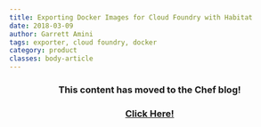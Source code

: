 ```yaml
---
title: Exporting Docker Images for Cloud Foundry with Habitat
date: 2018-03-09
author: Garrett Amini
tags: exporter, cloud foundry, docker
category: product
classes: body-article
---
```


<h3><p style="text-align: center;">This content has moved to the Chef blog!</p></h3>
<h3><a href="https://blog.chef.io/2018/03/09/exporting-docker-images-for-cloud-foundry-with-habitat"><p style="text-align: center;">Click Here!</p></a></h3>